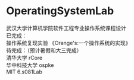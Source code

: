 # OperatingSystemLab

武汉大学计算机学院软件工程专业操作系统课程设计 <br>
已完成：<br>
操作系统复现实验 《Orange's:一个操作系统的实现》<br>
待完成：（预计暑假和大三完成）<br>
清华大学 rCore <br>
华中科技大学 ospke <br>
MIT 6.s081Lab <br>
